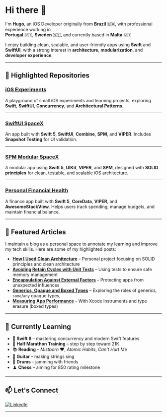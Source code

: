 # Hi there 👋

I'm **Hugo**, an iOS Developer originally from **Brazil** 🇧🇷, with professional experience working in  
**Portugal** 🇵🇹, **Sweden** 🇸🇪, and currently based in **Malta** 🇲🇹.  

I enjoy building clean, scalable, and user-friendly apps using **Swift** and **SwiftUI**, with a strong interest in **architecture**, **modularization**, and **developer experience**.

---

## 🔗 Highlighted Repositories

### [iOS Experiments](https://github.com/Hugo-Coutinho/iOS-Experiments)  
A playground of small iOS experiments and learning projects, exploring **Swift**, **SwiftUI**, **Concurrency**, and **Architectural Patterns**.  

---

### [SwiftUI SpaceX](https://github.com/Hugo-Coutinho/SwiftUI-SpaceX)  
An app built with **Swift 5**, **SwiftUI**, **Combine**, **SPM**, and **VIPER**. Includes **Snapshot Testing** for UI validation.  

---

### [SPM Modular SpaceX](https://github.com/Hugo-Coutinho/SPM-Modular-SpaceX)  
A modular app using **Swift 5**, **UIKit**, **VIPER**, and **SPM**, designed with **SOLID principles** for clean, testable, and scalable iOS architecture.  

---

### [Personal Financial Health](https://github.com/Hugo-Coutinho/Personal-Financial-Health)  
A finance app built with **Swift 5**, **CoreData**, **VIPER**, and **AwesomeStackView**. Helps users track spending, manage budgets, and maintain financial balance.  

---

## 📝 Featured Articles
I maintain a blog as a personal space to annotate my learning and improve my tech skills. Here are some of my highlighted posts:

- [**How I Used Clean Architecture**](https://bloghugocoutinho.wordpress.com/2021/12/31/spacex-vipe-and-clean-architecture-with-diagrams/) – Personal project focusing on SOLID principles and clean architecture  
- [**Avoiding Retain Cycles with Unit Tests**](https://bloghugocoutinho.wordpress.com/2021/12/31/avoiding-retain-cycle-with-unit-testing/) – Using tests to ensure safe memory management  
- [**Encapsulation Against External Factors**](https://bloghugocoutinho.wordpress.com/2024/02/22/protecting-my-app-from-external-factors/) – Protecting apps from unexpected influences
- [**Generics, Opaque and Boxed Types**](https://bloghugocoutinho.wordpress.com/2025/09/20/generics-opaque-and-boxed-types/) – Exploring the roles of generics, `some`/`any` opaque types, 
- [**Measuring App Performance**](https://bloghugocoutinho.wordpress.com/2022/08/04/xcode-instruments/) – With Xcode Instruments and type erasure (boxed types)

---

## 🌱 Currently Learning

- 🦅 **Swift 6** – mastering concurrency and modern Swift features  
- 🏃 **Half Marathon Training** – step by step toward 21K  
- 📚 **Reading** – *Mistborn* ❤️, *Atomic Habits*, *Can’t Hurt Me*  
- 🎸 **Guitar** – making strings sing  
- 🥁 **Drums** – jamming with friends  
- ♟️ **Chess** – aiming for 850 rating milestone  

---

## 📫 Let's Connect

[![LinkedIn](https://img.shields.io/badge/LinkedIn-0077B5?style=for-the-badge&logo=linkedin&logoColor=white)](https://www.linkedin.com/in/hugo-coutinho-aaa3b0114/)

---

<!--
**Hugo-Coutinho/Hugo-Coutinho** is a ✨ _special_ ✨ repository because its `README.md` (this file) appears on your GitHub profile.
-->
